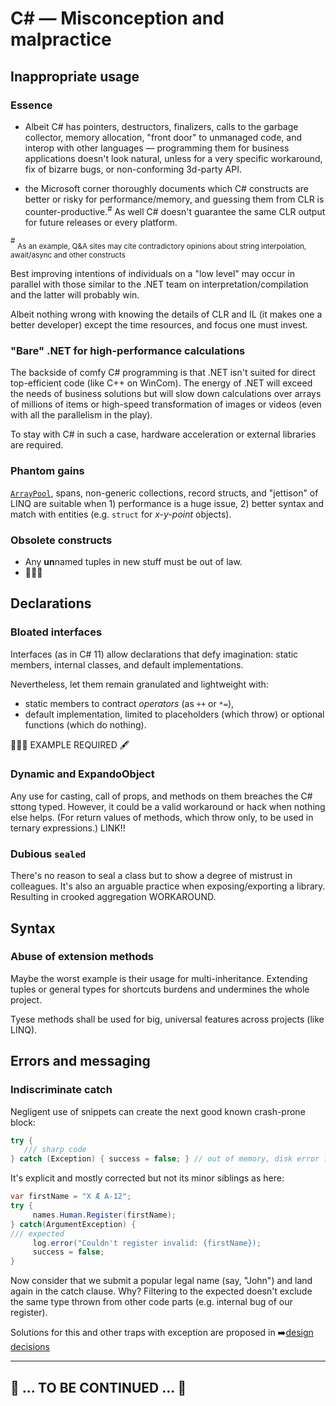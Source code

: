 # C# &mdash; Misconception and malpractice

## Inappropriate usage

### Essence 

* Albeit C# has pointers, destructors, finalizers, calls to the garbage collector, memory allocation, "front door" to unmanaged code, and interop with other languages — 
programming them for business applications doesn't look natural, unless for a very specific workaround, fix of bizarre bugs, or non-conforming 3d-party API.

* the Microsoft corner thoroughly documents which C# constructs are better or risky for performance/memory, and guessing them from CLR is counter-productive.<sup>#</sup> As well C# doesn't guarantee the same CLR output for future releases or every platform.

<sup>#</sup> <sub>As an example, Q&A sites may cite contradictory opinions about string interpolation, await/async and other constructs</sub>

Best improving intentions of individuals on a "low level" may occur in parallel with those similar to the .NET team on interpretation/compilation and the latter will probably win.

Albeit nothing wrong with knowing the details of CLR and IL (it makes one a better developer) except the time resources, and focus one must invest.

### "Bare" .NET for high-performance calculations

The backside of comfy C# programming is that .NET isn't suited for direct top-efficient code (like C++ on WinCom). The energy of .NET will exceed the needs of business solutions but will slow down calculations over arrays of millions of items or high-speed transformation of images or videos (even with all the parallelism in the play).

To stay with C# in such a case, hardware acceleration or external libraries are required.

### Phantom gains

[`ArrayPool`](https://learn.microsoft.com/en-us/dotnet/api/system.buffers.arraypool-1), spans, non-generic collections, record structs, and "jettison" of LINQ are suitable when 1) performance is a huge issue, 2) better syntax and match with entities (e.g. `struct` for _x-y-point_ objects).

### Obsolete constructs

- Any **un**named tuples in new stuff must be out of law.
- 🚧🚧🚧

## Declarations

### Bloated interfaces

Interfaces (as in C#&nbsp;11) allow declarations that defy imagination: static members, internal classes, and default implementations.

Nevertheless, let them remain granulated and lightweight with:

* static members to contract _operators_ (as `++` or `*=`),
* default implementation, limited to placeholders (which throw) or optional functions (which do nothing).

🚧🚧🚧 EXAMPLE REQUIRED 🖋️


### Dynamic and ExpandoObject

Any use for casting, call of props, and methods on them breaches the C# sttong typed. However, it could be a valid workaround or hack when nothing else helps. (For return values of methods, which throw only, to be used in ternary expressions.)
LINK!!

### Dubious `sealed`

There's no reason to seal a class but to show a degree of mistrust in colleagues. It's also an arguable practice when exposing/exporting a library. Resulting in crooked aggregation WORKAROUND.

## Syntax

### Abuse of extension methods

Maybe the worst example is their usage for multi-inheritance. Extending tuples or general types for shortcuts burdens and undermines the whole project.

Tyese methods shall be used for big, universal features across projects (like LINQ).

## Errors and messaging

### Indiscriminate catch

Negligent use of snippets can create the next good known crash-prone block:

```csharp
try { 
   /// sharp code
} catch (Exception) { success = false; } // out of memory, disk error ? sweep it under the carpet!
```

It's explicit and mostly corrected but not its minor siblings as here:

```csharp
var firstName = "X Æ A-12";
try {
     names.Human.Register(firstName);
} catch(ArgumentException) {
/// expected 
     log.error("Couldn't register invalid: {firstName});
     success = false;
}

```

Now consider that we submit a popular legal name (say, "John") and land  again in the catch clause. Why?
Filtering to the expected doesn't exclude the same type thrown from other code parts (e.g. internal bug of our register). 

Solutions for this and other traps with exception are proposed in ➡️[design decisions](https://github.com/Kyriosity/use-dev/tree/main/README+/decisions/README+/intercom/README+/errors) 

---

## 🚧 ... TO BE CONTINUED ... 🚧
